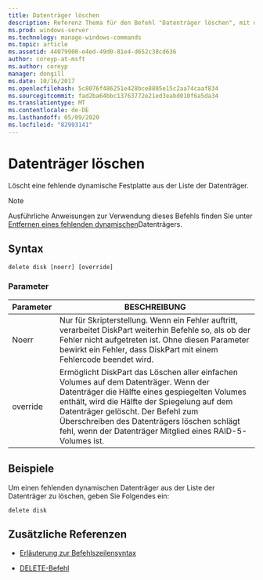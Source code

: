 ```yaml
---
title: Datenträger löschen
description: Referenz Thema für den Befehl "Datenträger löschen", mit dem ein fehlender dynamischer Datenträger aus der Liste der Datenträger gelöscht wird.
ms.prod: windows-server
ms.technology: manage-windows-commands
ms.topic: article
ms.assetid: 44079900-e4ed-49d0-81e4-d652c38cd636
author: coreyp-at-msft
ms.author: coreyp
manager: dongill
ms.date: 10/16/2017
ms.openlocfilehash: 5c8076f486251e428bce8805e15c2aa74caaf834
ms.sourcegitcommit: fad2ba64bbc13763772e21ed3eabd010f6a5da34
ms.translationtype: MT
ms.contentlocale: de-DE
ms.lasthandoff: 05/09/2020
ms.locfileid: "82993141"
---
```

# <a name="delete-disk"></a>Datenträger löschen

Löscht eine fehlende dynamische Festplatte aus der Liste der Datenträger.

> [!NOTE]
> Ausführliche Anweisungen zur Verwendung dieses Befehls finden Sie unter [Entfernen eines fehlenden dynamischen](https://docs.microsoft.com/previous-versions/windows/it-pro/windows-server-2008-R2-and-2008/cc753029(v=ws.11))Datenträgers.

## <a name="syntax"></a>Syntax

```
delete disk [noerr] [override]
```

### <a name="parameters"></a>Parameter

| Parameter | BESCHREIBUNG |
| --------- | ----------- |
| Noerr | Nur für Skripterstellung. Wenn ein Fehler auftritt, verarbeitet DiskPart weiterhin Befehle so, als ob der Fehler nicht aufgetreten ist. Ohne diesen Parameter bewirkt ein Fehler, dass DiskPart mit einem Fehlercode beendet wird. |
| override | Ermöglicht DiskPart das Löschen aller einfachen Volumes auf dem Datenträger. Wenn der Datenträger die Hälfte eines gespiegelten Volumes enthält, wird die Hälfte der Spiegelung auf dem Datenträger gelöscht. Der Befehl zum Überschreiben des Datenträgers löschen schlägt fehl, wenn der Datenträger Mitglied eines RAID-5-Volumes ist. |

## <a name="examples"></a>Beispiele

Um einen fehlenden dynamischen Datenträger aus der Liste der Datenträger zu löschen, geben Sie Folgendes ein:

```
delete disk
```

## <a name="additional-references"></a>Zusätzliche Referenzen

- [Erläuterung zur Befehlszeilensyntax](command-line-syntax-key.md)

- [DELETE-Befehl](delete.md)
